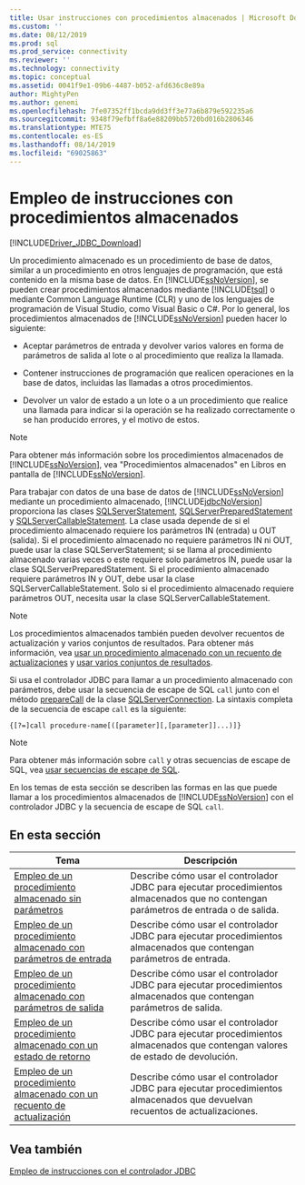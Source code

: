 ```yaml
---
title: Usar instrucciones con procedimientos almacenados | Microsoft Docs
ms.custom: ''
ms.date: 08/12/2019
ms.prod: sql
ms.prod_service: connectivity
ms.reviewer: ''
ms.technology: connectivity
ms.topic: conceptual
ms.assetid: 0041f9e1-09b6-4487-b052-afd636c8e89a
author: MightyPen
ms.author: genemi
ms.openlocfilehash: 7fe07352ff1bcda9dd3ff3e77a6b879e592235a6
ms.sourcegitcommit: 9348f79efbff8a6e88209bb5720bd016b2806346
ms.translationtype: MTE75
ms.contentlocale: es-ES
ms.lasthandoff: 08/14/2019
ms.locfileid: "69025863"
---
```

# <a name="using-statements-with-stored-procedures"></a>Empleo de instrucciones con procedimientos almacenados

[!INCLUDE[Driver_JDBC_Download](../../includes/driver_jdbc_download.md)]

Un procedimiento almacenado es un procedimiento de base de datos, similar a un procedimiento en otros lenguajes de programación, que está contenido en la misma base de datos. En [!INCLUDE[ssNoVersion](../../includes/ssnoversion-md.md)], se pueden crear procedimientos almacenados mediante [!INCLUDE[tsql](../../includes/tsql-md.md)] o mediante Common Language Runtime (CLR) y uno de los lenguajes de programación de Visual Studio, como Visual Basic o C#. Por lo general, los procedimientos almacenados de [!INCLUDE[ssNoVersion](../../includes/ssnoversion-md.md)] pueden hacer lo siguiente:  
  
- Aceptar parámetros de entrada y devolver varios valores en forma de parámetros de salida al lote o al procedimiento que realiza la llamada.  
  
- Contener instrucciones de programación que realicen operaciones en la base de datos, incluidas las llamadas a otros procedimientos.  
  
- Devolver un valor de estado a un lote o a un procedimiento que realice una llamada para indicar si la operación se ha realizado correctamente o se han producido errores, y el motivo de estos.  
  
> [!NOTE]  
> Para obtener más información sobre los procedimientos almacenados de [!INCLUDE[ssNoVersion](../../includes/ssnoversion-md.md)], vea "Procedimientos almacenados" en Libros en pantalla de [!INCLUDE[ssNoVersion](../../includes/ssnoversion-md.md)].  
  
Para trabajar con datos de una base de datos de [!INCLUDE[ssNoVersion](../../includes/ssnoversion-md.md)] mediante un procedimiento almacenado, [!INCLUDE[jdbcNoVersion](../../includes/jdbcnoversion_md.md)] proporciona las clases [SQLServerStatement](../../connect/jdbc/reference/sqlserverstatement-class.md), [SQLServerPreparedStatement](../../connect/jdbc/reference/sqlserverpreparedstatement-class.md) y [SQLServerCallableStatement](../../connect/jdbc/reference/sqlservercallablestatement-class.md). La clase usada depende de si el procedimiento almacenado requiere los parámetros IN (entrada) u OUT (salida). Si el procedimiento almacenado no requiere parámetros IN ni OUT, puede usar la clase SQLServerStatement; si se llama al procedimiento almacenado varias veces o este requiere solo parámetros IN, puede usar la clase SQLServerPreparedStatement. Si el procedimiento almacenado requiere parámetros IN y OUT, debe usar la clase SQLServerCallableStatement. Solo si el procedimiento almacenado requiere parámetros OUT, necesita usar la clase SQLServerCallableStatement.  
  
> [!NOTE]  
> Los procedimientos almacenados también pueden devolver recuentos de actualización y varios conjuntos de resultados. Para obtener más información, vea [usar un procedimiento almacenado con un recuento de actualizaciones](../../connect/jdbc/using-a-stored-procedure-with-an-update-count.md) y [usar varios conjuntos de resultados](../../connect/jdbc/using-multiple-result-sets.md).  
  
Si usa el controlador JDBC para llamar a un procedimiento almacenado con parámetros, debe usar la secuencia de escape de SQL `call` junto con el método [prepareCall](../../connect/jdbc/reference/preparecall-method-sqlserverconnection.md) de la clase [SQLServerConnection](../../connect/jdbc/reference/sqlserverconnection-class.md). La sintaxis completa de la secuencia de escape `call` es la siguiente:  
  
 `{[?=]call procedure-name[([parameter][,[parameter]]...)]}`  
  
> [!NOTE]  
> Para obtener más información sobre `call` y otras secuencias de escape de SQL, vea [usar secuencias de escape de SQL](../../connect/jdbc/using-sql-escape-sequences.md).  
  
En los temas de esta sección se describen las formas en las que puede llamar a los procedimientos almacenados de [!INCLUDE[ssNoVersion](../../includes/ssnoversion-md.md)] con el controlador JDBC y la secuencia de escape de SQL `call`.  
  
## <a name="in-this-section"></a>En esta sección  
  
|Tema|Descripción|  
|-----------|-----------------|  
|[Empleo de un procedimiento almacenado sin parámetros](../../connect/jdbc/using-a-stored-procedure-with-no-parameters.md)|Describe cómo usar el controlador JDBC para ejecutar procedimientos almacenados que no contengan parámetros de entrada o de salida.|  
|[Empleo de un procedimiento almacenado con parámetros de entrada](../../connect/jdbc/using-a-stored-procedure-with-input-parameters.md)|Describe cómo usar el controlador JDBC para ejecutar procedimientos almacenados que contengan parámetros de entrada.|  
|[Empleo de un procedimiento almacenado con parámetros de salida](../../connect/jdbc/using-a-stored-procedure-with-output-parameters.md)|Describe cómo usar el controlador JDBC para ejecutar procedimientos almacenados que contengan parámetros de salida.|  
|[Empleo de un procedimiento almacenado con un estado de retorno](../../connect/jdbc/using-a-stored-procedure-with-a-return-status.md)|Describe cómo usar el controlador JDBC para ejecutar procedimientos almacenados que contengan valores de estado de devolución.|  
|[Empleo de un procedimiento almacenado con un recuento de actualización](../../connect/jdbc/using-a-stored-procedure-with-an-update-count.md)|Describe cómo usar el controlador JDBC para ejecutar procedimientos almacenados que devuelvan recuentos de actualizaciones.|  
  
## <a name="see-also"></a>Vea también

[Empleo de instrucciones con el controlador JDBC](../../connect/jdbc/using-statements-with-the-jdbc-driver.md)  
